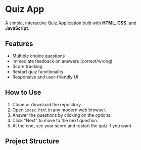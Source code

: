 # Quiz App

A simple, interactive Quiz Application built with **HTML**, **CSS**, and **JavaScript**.

## Features

- Multiple choice questions
- Immediate feedback on answers (correct/wrong)
- Score tracking
- Restart quiz functionality
- Responsive and user-friendly UI

## How to Use

1. Clone or download the repository.
2. Open `index.html` in any modern web browser.
3. Answer the questions by clicking on the options.
4. Click "Next" to move to the next question.
5. At the end, see your score and restart the quiz if you want.

## Project Structure

